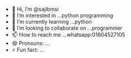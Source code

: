 - 👋 Hi, I’m @sajibmsi
- 👀 I’m interested in ...python programming
- 🌱 I’m currently learning ...python
- 💞️ I’m looking to collaborate on ...programmer
- 📫 How to reach me ...whatsapp:01604527105
- 😄 Pronouns: ...
- ⚡ Fun fact: ...

<!---
sajibmsi/sajibmsi is a ✨ special ✨ repository because its `README.md` (this file) appears on your GitHub profile.
You can click the Preview link to take a look at your changes.
--->
